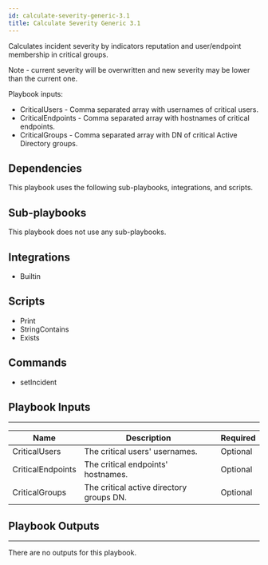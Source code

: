 ```yaml
---
id: calculate-severity-generic-3.1
title: Calculate Severity Generic 3.1
---
```


Calculates incident severity by indicators reputation and user/endpoint membership in critical groups.

Note - current severity will be overwritten and new severity may be lower than the current one.

Playbook inputs:
* CriticalUsers - Comma separated array with usernames of critical users.
* CriticalEndpoints - Comma separated array with hostnames of critical endpoints.
* CriticalGroups - Comma separated array with DN of critical Active Directory groups.

## Dependencies
This playbook uses the following sub-playbooks, integrations, and scripts.

## Sub-playbooks
This playbook does not use any sub-playbooks.

## Integrations
* Builtin

## Scripts
* Print
* StringContains
* Exists

## Commands
* setIncident

## Playbook Inputs
---

| **Name** | **Description** | **Required** |
| --- | --- | --- | 
| CriticalUsers | The critical users' usernames. | Optional |
| CriticalEndpoints | The critical endpoints' hostnames. | Optional |
| CriticalGroups | The critical active directory groups DN. | Optional |

## Playbook Outputs
---
There are no outputs for this playbook.

<!-- Playbook PNG image comes here -->
